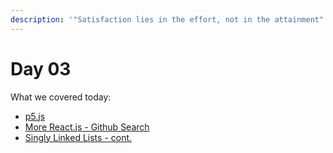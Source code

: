 ```yaml
---
description: '"Satisfaction lies in the effort, not in the attainment" - Gandhi'
---
```


# Day 03

What we covered today:

* [p5.js](https://github.com/Yiannimoustakas/wdi30-homework/tree/master/warmups/week11/2d-graphics-p5)
* [More React.js - Github Search](https://github.com/wofockham/wdi-30/tree/master/12-react/github-search)
* [Singly Linked Lists - cont.](https://github.com/wofockham/wdi-30/tree/master/13-advanced/sll)

